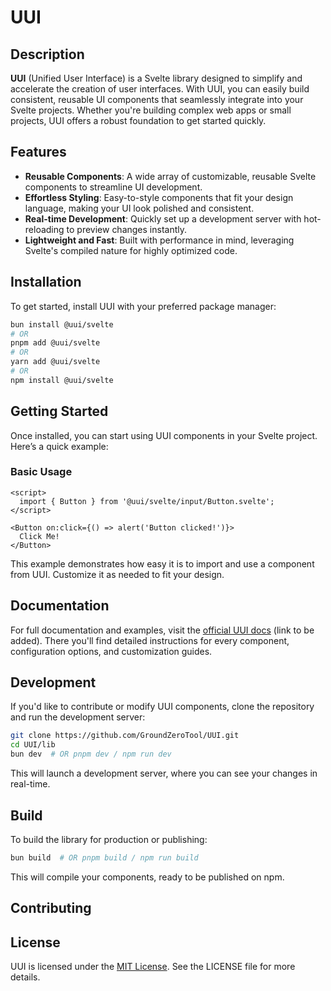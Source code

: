 # UUI

## Description

**UUI** (Unified User Interface) is a Svelte library designed to simplify and accelerate the creation of user interfaces. With UUI, you can easily build consistent, reusable UI components that seamlessly integrate into your Svelte projects. Whether you're building complex web apps or small projects, UUI offers a robust foundation to get started quickly.

## Features

- **Reusable Components**: A wide array of customizable, reusable Svelte components to streamline UI development.
- **Effortless Styling**: Easy-to-style components that fit your design language, making your UI look polished and consistent.
- **Real-time Development**: Quickly set up a development server with hot-reloading to preview changes instantly.
- **Lightweight and Fast**: Built with performance in mind, leveraging Svelte's compiled nature for highly optimized code.

## Installation

To get started, install UUI with your preferred package manager:

```bash
bun install @uui/svelte
# OR
pnpm add @uui/svelte
# OR
yarn add @uui/svelte
# OR
npm install @uui/svelte 
```

## Getting Started

Once installed, you can start using UUI components in your Svelte project. Here’s a quick example:

### Basic Usage

```svelte
<script>
  import { Button } from '@uui/svelte/input/Button.svelte';
</script>

<Button on:click={() => alert('Button clicked!')}>
  Click Me!
</Button>
```

This example demonstrates how easy it is to import and use a component from UUI. Customize it as needed to fit your design.

## Documentation

For full documentation and examples, visit the [official UUI docs](#) (link to be added). There you'll find detailed instructions for every component, configuration options, and customization guides.

## Development

If you'd like to contribute or modify UUI components, clone the repository and run the development server:

```bash
git clone https://github.com/GroundZeroTool/UUI.git
cd UUI/lib
bun dev  # OR pnpm dev / npm run dev
```

This will launch a development server, where you can see your changes in real-time.

## Build

To build the library for production or publishing:

```bash
bun build  # OR pnpm build / npm run build
```

This will compile your components, ready to be published on npm.

## Contributing

## License

UUI is licensed under the [MIT License](#). See the LICENSE file for more details.